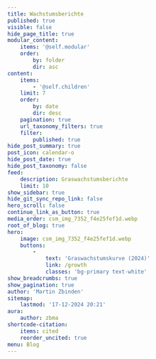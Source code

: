 ```yaml
---
title: Wachstumsberichte
published: true
visible: false
hide_page_title: true
modular_content:
    items: '@self.modular'
    order:
        by: folder
        dir: asc
content:
    items:
        - '@self.children'
    limit: 7
    order:
        by: date
        dir: desc
    pagination: true
    url_taxonomy_filters: true
    filter:
        published: true
hide_post_summary: true
post_icon: calendar-o
hide_post_date: true
hide_post_taxonomy: false
feed:
    description: Graswachstumsberichte
    limit: 10
show_sidebar: true
hide_git_sync_repo_link: false
hero_scroll: false
continue_link_as_button: true
media_order: csm_img_7352_f4e25fef1d.webp
root_of_blog: true
hero:
    image: csm_img_7352_f4e25fef1d.webp
    buttons:
        -
            text: 'Graswachstumskurve (2024)'
            link: /growth
            classes: 'bg-primary text-white'
show_breadcrumbs: true
show_pagination: true
author: 'Martin Zbinden'
sitemap:
    lastmod: '17-12-2024 20:21'
aura:
    author: zbma
shortcode-citation:
    items: cited
    reorder_uncited: true
menu: Blog
---
```



